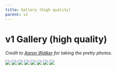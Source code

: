 ```yaml
---
title: Gallery (high quality)
parent: v1
---
```


# v1 Gallery (high quality)

_Credit to [Aaron Walker](http://instagram.com/aawalkerphoto/) for taking the pretty photos._

![]({{site.baseurl}}/assets/images/gallery-v1-large-1.jpg)
![]({{site.baseurl}}/assets/images/gallery-v1-large-2.jpg)
![]({{site.baseurl}}/assets/images/gallery-v1-large-3.jpg)
![]({{site.baseurl}}/assets/images/gallery-v1-large-4.jpg)
![]({{site.baseurl}}/assets/images/gallery-v1-large-5.jpg)
![]({{site.baseurl}}/assets/images/gallery-v1-large-6.jpg)
![]({{site.baseurl}}/assets/images/gallery-v1-large-7.jpg)
![]({{site.baseurl}}/assets/images/gallery-v1-large-8.jpg)